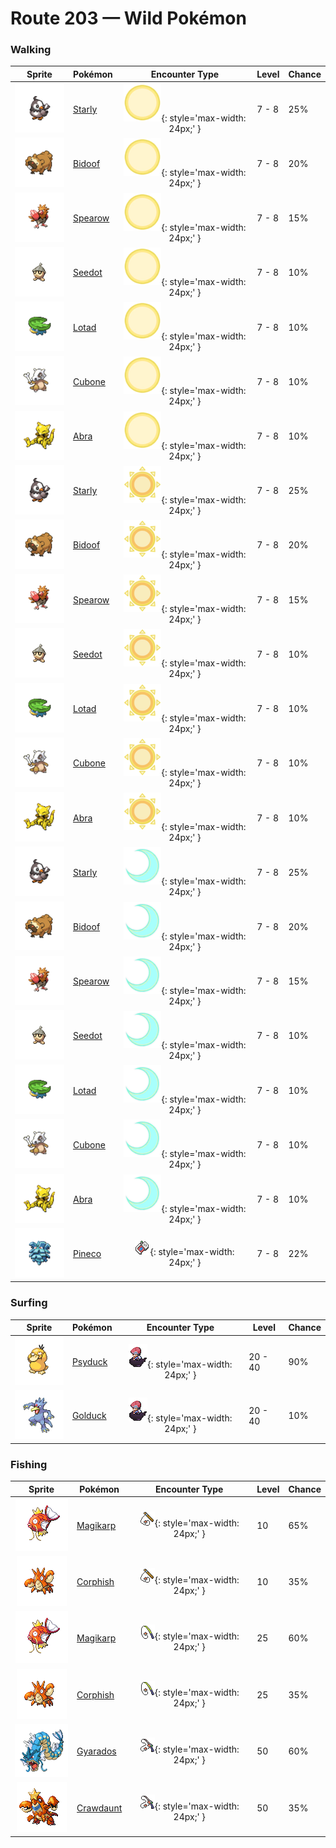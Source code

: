 # Route 203 — Wild Pokémon

### Walking

| Sprite | Pokémon | Encounter Type | Level | Chance |
|:------:|---------|:--------------:|-------|--------|
| ![Starly](../../assets/sprites/starly/front.gif "Starly: Because they are weak individually, they form groups. However, they bicker if the group grows too big.") | [Starly](../../pokemon/starly.md/) | ![Morning](../../assets/encounter_types/morning.png "Morning"){: style='max-width: 24px;' } | 7 - 8 | 25% |
| ![Bidoof](../../assets/sprites/bidoof/front.gif "Bidoof: A comparison revealed that BIDOOF’s front teeth grow at the same rate as RATTATA’s.") | [Bidoof](../../pokemon/bidoof.md/) | ![Morning](../../assets/encounter_types/morning.png "Morning"){: style='max-width: 24px;' } | 7 - 8 | 20% |
| ![Spearow](../../assets/sprites/spearow/front.gif "Spearow: It flaps its small wings busily to fly. Using its beak, it searches in grass for prey.") | [Spearow](../../pokemon/spearow.md/) | ![Morning](../../assets/encounter_types/morning.png "Morning"){: style='max-width: 24px;' } | 7 - 8 | 15% |
| ![Seedot](../../assets/sprites/seedot/front.gif "Seedot: When it dangles from a tree branch, it looks just like an acorn. It enjoys scaring other Pokémon.") | [Seedot](../../pokemon/seedot.md/) | ![Morning](../../assets/encounter_types/morning.png "Morning"){: style='max-width: 24px;' } | 7 - 8 | 10% |
| ![Lotad](../../assets/sprites/lotad/front.gif "Lotad: It looks like an aquatic plant and serves as a ferry to Pokémon that can’t swim.") | [Lotad](../../pokemon/lotad.md/) | ![Morning](../../assets/encounter_types/morning.png "Morning"){: style='max-width: 24px;' } | 7 - 8 | 10% |
| ![Cubone](../../assets/sprites/cubone/front.gif "Cubone: When it thinks of its dead mother, it cries. Its crying makes the skull it wears rattle hollowly.") | [Cubone](../../pokemon/cubone.md/) | ![Morning](../../assets/encounter_types/morning.png "Morning"){: style='max-width: 24px;' } | 7 - 8 | 10% |
| ![Abra](../../assets/sprites/abra/front.gif "Abra: Using its psychic power is such a strain on its brain that it needs to sleep for 18 hours a day.") | [Abra](../../pokemon/abra.md/) | ![Morning](../../assets/encounter_types/morning.png "Morning"){: style='max-width: 24px;' } | 7 - 8 | 10% |
| ![Starly](../../assets/sprites/starly/front.gif "Starly: Because they are weak individually, they form groups. However, they bicker if the group grows too big.") | [Starly](../../pokemon/starly.md/) | ![Day](../../assets/encounter_types/day.png "Day"){: style='max-width: 24px;' } | 7 - 8 | 25% |
| ![Bidoof](../../assets/sprites/bidoof/front.gif "Bidoof: A comparison revealed that BIDOOF’s front teeth grow at the same rate as RATTATA’s.") | [Bidoof](../../pokemon/bidoof.md/) | ![Day](../../assets/encounter_types/day.png "Day"){: style='max-width: 24px;' } | 7 - 8 | 20% |
| ![Spearow](../../assets/sprites/spearow/front.gif "Spearow: It flaps its small wings busily to fly. Using its beak, it searches in grass for prey.") | [Spearow](../../pokemon/spearow.md/) | ![Day](../../assets/encounter_types/day.png "Day"){: style='max-width: 24px;' } | 7 - 8 | 15% |
| ![Seedot](../../assets/sprites/seedot/front.gif "Seedot: When it dangles from a tree branch, it looks just like an acorn. It enjoys scaring other Pokémon.") | [Seedot](../../pokemon/seedot.md/) | ![Day](../../assets/encounter_types/day.png "Day"){: style='max-width: 24px;' } | 7 - 8 | 10% |
| ![Lotad](../../assets/sprites/lotad/front.gif "Lotad: It looks like an aquatic plant and serves as a ferry to Pokémon that can’t swim.") | [Lotad](../../pokemon/lotad.md/) | ![Day](../../assets/encounter_types/day.png "Day"){: style='max-width: 24px;' } | 7 - 8 | 10% |
| ![Cubone](../../assets/sprites/cubone/front.gif "Cubone: When it thinks of its dead mother, it cries. Its crying makes the skull it wears rattle hollowly.") | [Cubone](../../pokemon/cubone.md/) | ![Day](../../assets/encounter_types/day.png "Day"){: style='max-width: 24px;' } | 7 - 8 | 10% |
| ![Abra](../../assets/sprites/abra/front.gif "Abra: Using its psychic power is such a strain on its brain that it needs to sleep for 18 hours a day.") | [Abra](../../pokemon/abra.md/) | ![Day](../../assets/encounter_types/day.png "Day"){: style='max-width: 24px;' } | 7 - 8 | 10% |
| ![Starly](../../assets/sprites/starly/front.gif "Starly: Because they are weak individually, they form groups. However, they bicker if the group grows too big.") | [Starly](../../pokemon/starly.md/) | ![Night](../../assets/encounter_types/night.png "Night"){: style='max-width: 24px;' } | 7 - 8 | 25% |
| ![Bidoof](../../assets/sprites/bidoof/front.gif "Bidoof: A comparison revealed that BIDOOF’s front teeth grow at the same rate as RATTATA’s.") | [Bidoof](../../pokemon/bidoof.md/) | ![Night](../../assets/encounter_types/night.png "Night"){: style='max-width: 24px;' } | 7 - 8 | 20% |
| ![Spearow](../../assets/sprites/spearow/front.gif "Spearow: It flaps its small wings busily to fly. Using its beak, it searches in grass for prey.") | [Spearow](../../pokemon/spearow.md/) | ![Night](../../assets/encounter_types/night.png "Night"){: style='max-width: 24px;' } | 7 - 8 | 15% |
| ![Seedot](../../assets/sprites/seedot/front.gif "Seedot: When it dangles from a tree branch, it looks just like an acorn. It enjoys scaring other Pokémon.") | [Seedot](../../pokemon/seedot.md/) | ![Night](../../assets/encounter_types/night.png "Night"){: style='max-width: 24px;' } | 7 - 8 | 10% |
| ![Lotad](../../assets/sprites/lotad/front.gif "Lotad: It looks like an aquatic plant and serves as a ferry to Pokémon that can’t swim.") | [Lotad](../../pokemon/lotad.md/) | ![Night](../../assets/encounter_types/night.png "Night"){: style='max-width: 24px;' } | 7 - 8 | 10% |
| ![Cubone](../../assets/sprites/cubone/front.gif "Cubone: When it thinks of its dead mother, it cries. Its crying makes the skull it wears rattle hollowly.") | [Cubone](../../pokemon/cubone.md/) | ![Night](../../assets/encounter_types/night.png "Night"){: style='max-width: 24px;' } | 7 - 8 | 10% |
| ![Abra](../../assets/sprites/abra/front.gif "Abra: Using its psychic power is such a strain on its brain that it needs to sleep for 18 hours a day.") | [Abra](../../pokemon/abra.md/) | ![Night](../../assets/encounter_types/night.png "Night"){: style='max-width: 24px;' } | 7 - 8 | 10% |
| ![Pineco](../../assets/sprites/pineco/front.gif "Pineco: It looks just like a pinecone. Its shell protects it from bird Pokémon that peck it by mistake.") | [Pineco](../../pokemon/pineco.md/) | ![Poké Radar](../../assets/encounter_types/poke_radar.png "Poké Radar"){: style='max-width: 24px;' } | 7 - 8 | 22% |

### Surfing

| Sprite | Pokémon | Encounter Type | Level | Chance |
|:------:|---------|:--------------:|-------|--------|
| ![Psyduck](../../assets/sprites/psyduck/front.gif "Psyduck: Overwhelmed by enigmatic abilities, it suffers a constant headache. It sometimes uses mysterious powers.") | [Psyduck](../../pokemon/psyduck.md/) | ![Surf](../../assets/encounter_types/surf.png "Surf"){: style='max-width: 24px;' } | 20 - 40 | 90% |
| ![Golduck](../../assets/sprites/golduck/front.gif "Golduck: It is seen swimming dynamically and elegantly using its well-developed limbs and flippers.") | [Golduck](../../pokemon/golduck.md/) | ![Surf](../../assets/encounter_types/surf.png "Surf"){: style='max-width: 24px;' } | 20 - 40 | 10% |

### Fishing

| Sprite | Pokémon | Encounter Type | Level | Chance |
|:------:|---------|:--------------:|-------|--------|
| ![Magikarp](../../assets/sprites/magikarp/front.gif "Magikarp: A MAGIKARP living for many years can leap a mountain using Splash. The move remains useless, though.") | [Magikarp](../../pokemon/magikarp.md/) | ![Old Rod](../../assets/encounter_types/old_rod.png "Old Rod"){: style='max-width: 24px;' } | 10 | 65% |
| ![Corphish](../../assets/sprites/corphish/front.gif "Corphish: Its hardy vitality enables it to adapt to any environment. Its pincers will never release prey.") | [Corphish](../../pokemon/corphish.md/) | ![Old Rod](../../assets/encounter_types/old_rod.png "Old Rod"){: style='max-width: 24px;' } | 10 | 35% |
| ![Magikarp](../../assets/sprites/magikarp/front.gif "Magikarp: A MAGIKARP living for many years can leap a mountain using Splash. The move remains useless, though.") | [Magikarp](../../pokemon/magikarp.md/) | ![Good Rod](../../assets/encounter_types/good_rod.png "Good Rod"){: style='max-width: 24px;' } | 25 | 60% |
| ![Corphish](../../assets/sprites/corphish/front.gif "Corphish: Its hardy vitality enables it to adapt to any environment. Its pincers will never release prey.") | [Corphish](../../pokemon/corphish.md/) | ![Good Rod](../../assets/encounter_types/good_rod.png "Good Rod"){: style='max-width: 24px;' } | 25 | 35% |
| ![Gyarados](../../assets/sprites/gyarados/front.gif "Gyarados: Once it begins to rampage, a GYARADOS will burn everything down, even in a harsh storm.") | [Gyarados](../../pokemon/gyarados.md/) | ![Super Rod](../../assets/encounter_types/super_rod.png "Super Rod"){: style='max-width: 24px;' } | 50 | 60% |
| ![Crawdaunt](../../assets/sprites/crawdaunt/front.gif "Crawdaunt: It is a ruffian that uses its pincers to pick up and toss out other Pokémon from its pond.") | [Crawdaunt](../../pokemon/crawdaunt.md/) | ![Super Rod](../../assets/encounter_types/super_rod.png "Super Rod"){: style='max-width: 24px;' } | 50 | 35% |

